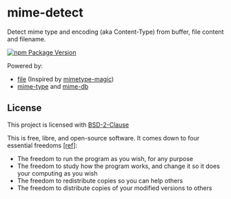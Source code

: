 # mime-detect

Detect mime type and encoding (aka Content-Type) from buffer, file content and filename.

[![npm Package Version](https://img.shields.io/npm/v/mime-detect.svg?maxAge=2592000)](https://www.npmjs.com/package/mime-detect)

Powered by:

- [file](https://man7.org/linux/man-pages/man1/file.1.html) (Inspired by [mimetype-magic](https://www.npmjs.com/package/mimetype-magic))
- [mime-type](https://www.npmjs.com/package/mime-type) and [mime-db](https://www.npmjs.com/package/mime-db)

## License

This project is licensed with [BSD-2-Clause](./LICENSE)

This is free, libre, and open-source software. It comes down to four essential freedoms [[ref]](https://seirdy.one/2021/01/27/whatsapp-and-the-domestication-of-users.html#fnref:2):

- The freedom to run the program as you wish, for any purpose
- The freedom to study how the program works, and change it so it does your computing as you wish
- The freedom to redistribute copies so you can help others
- The freedom to distribute copies of your modified versions to others
